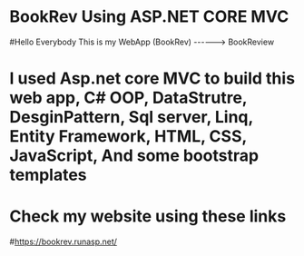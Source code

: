 # BookRev Using ASP.NET CORE MVC


#Hello Everybody This is my WebApp  (BookRev) ------> BookReview 
# I used Asp.net core MVC to build this web app, C# OOP, DataStrutre, DesginPattern, Sql server, Linq, Entity Framework, HTML, CSS, JavaScript, And some bootstrap templates

# Check my website using these links   

#https://bookrev.runasp.net/


